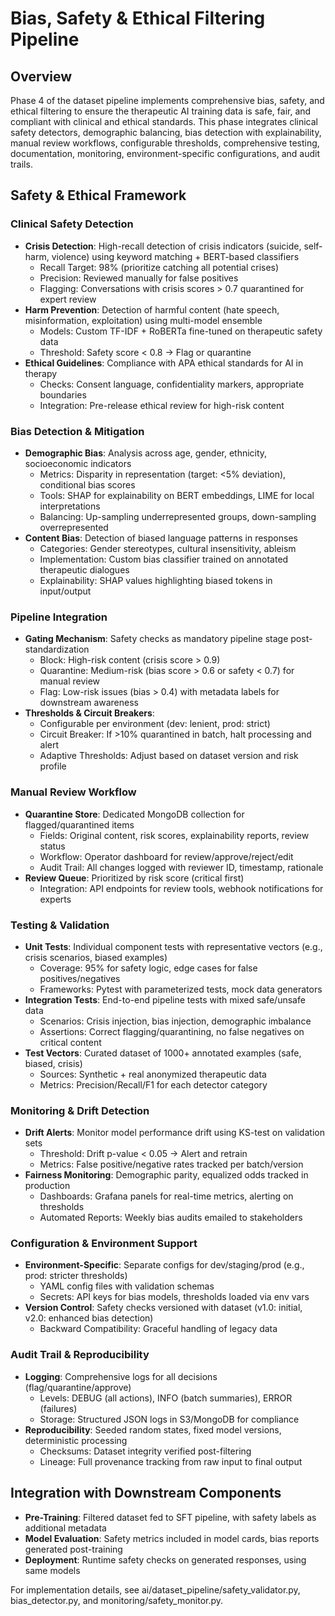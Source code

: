 # Bias, Safety & Ethical Filtering Pipeline

## Overview

Phase 4 of the dataset pipeline implements comprehensive bias, safety, and ethical filtering to ensure the therapeutic AI training data is safe, fair, and compliant with clinical and ethical standards. This phase integrates clinical safety detectors, demographic balancing, bias detection with explainability, manual review workflows, configurable thresholds, comprehensive testing, documentation, monitoring, environment-specific configurations, and audit trails.

## Safety & Ethical Framework

### Clinical Safety Detection
- **Crisis Detection**: High-recall detection of crisis indicators (suicide, self-harm, violence) using keyword matching + BERT-based classifiers
  - Recall Target: 98% (prioritize catching all potential crises)
  - Precision: Reviewed manually for false positives
  - Flagging: Conversations with crisis scores > 0.7 quarantined for expert review
- **Harm Prevention**: Detection of harmful content (hate speech, misinformation, exploitation) using multi-model ensemble
  - Models: Custom TF-IDF + RoBERTa fine-tuned on therapeutic safety data
  - Threshold: Safety score < 0.8 → Flag or quarantine
- **Ethical Guidelines**: Compliance with APA ethical standards for AI in therapy
  - Checks: Consent language, confidentiality markers, appropriate boundaries
  - Integration: Pre-release ethical review for high-risk content

### Bias Detection & Mitigation
- **Demographic Bias**: Analysis across age, gender, ethnicity, socioeconomic indicators
  - Metrics: Disparity in representation (target: <5% deviation), conditional bias scores
  - Tools: SHAP for explainability on BERT embeddings, LIME for local interpretations
  - Balancing: Up-sampling underrepresented groups, down-sampling overrepresented
- **Content Bias**: Detection of biased language patterns in responses
  - Categories: Gender stereotypes, cultural insensitivity, ableism
  - Implementation: Custom bias classifier trained on annotated therapeutic dialogues
  - Explainability: SHAP values highlighting biased tokens in input/output

### Pipeline Integration
- **Gating Mechanism**: Safety checks as mandatory pipeline stage post-standardization
  - Block: High-risk content (crisis score > 0.9)
  - Quarantine: Medium-risk (bias score > 0.6 or safety < 0.7) for manual review
  - Flag: Low-risk issues (bias > 0.4) with metadata labels for downstream awareness
- **Thresholds & Circuit Breakers**:
  - Configurable per environment (dev: lenient, prod: strict)
  - Circuit Breaker: If >10% quarantined in batch, halt processing and alert
  - Adaptive Thresholds: Adjust based on dataset version and risk profile

### Manual Review Workflow
- **Quarantine Store**: Dedicated MongoDB collection for flagged/quarantined items
  - Fields: Original content, risk scores, explainability reports, review status
  - Workflow: Operator dashboard for review/approve/reject/edit
  - Audit Trail: All changes logged with reviewer ID, timestamp, rationale
- **Review Queue**: Prioritized by risk score (critical first)
  - Integration: API endpoints for review tools, webhook notifications for experts

### Testing & Validation
- **Unit Tests**: Individual component tests with representative vectors (e.g., crisis scenarios, biased examples)
  - Coverage: 95% for safety logic, edge cases for false positives/negatives
  - Frameworks: Pytest with parameterized tests, mock data generators
- **Integration Tests**: End-to-end pipeline tests with mixed safe/unsafe data
  - Scenarios: Crisis injection, bias injection, demographic imbalance
  - Assertions: Correct flagging/quarantining, no false negatives on critical content
- **Test Vectors**: Curated dataset of 1000+ annotated examples (safe, biased, crisis)
  - Sources: Synthetic + real anonymized therapeutic data
  - Metrics: Precision/Recall/F1 for each detector category

### Monitoring & Drift Detection
- **Drift Alerts**: Monitor model performance drift using KS-test on validation sets
  - Threshold: Drift p-value < 0.05 → Alert and retrain
  - Metrics: False positive/negative rates tracked per batch/version
- **Fairness Monitoring**: Demographic parity, equalized odds tracked in production
  - Dashboards: Grafana panels for real-time metrics, alerting on thresholds
  - Automated Reports: Weekly bias audits emailed to stakeholders

### Configuration & Environment Support
- **Environment-Specific**: Separate configs for dev/staging/prod (e.g., prod: stricter thresholds)
  - YAML config files with validation schemas
  - Secrets: API keys for bias models, thresholds loaded via env vars
- **Version Control**: Safety checks versioned with dataset (v1.0: initial, v2.0: enhanced bias detection)
  - Backward Compatibility: Graceful handling of legacy data

### Audit Trail & Reproducibility
- **Logging**: Comprehensive logs for all decisions (flag/quarantine/approve)
  - Levels: DEBUG (all actions), INFO (batch summaries), ERROR (failures)
  - Storage: Structured JSON logs in S3/MongoDB for compliance
- **Reproducibility**: Seeded random states, fixed model versions, deterministic processing
  - Checksums: Dataset integrity verified post-filtering
  - Lineage: Full provenance tracking from raw input to final output

## Integration with Downstream Components
- **Pre-Training**: Filtered dataset fed to SFT pipeline, with safety labels as additional metadata
- **Model Evaluation**: Safety metrics included in model cards, bias reports generated post-training
- **Deployment**: Runtime safety checks on generated responses, using same models

For implementation details, see ai/dataset_pipeline/safety_validator.py, bias_detector.py, and monitoring/safety_monitor.py.